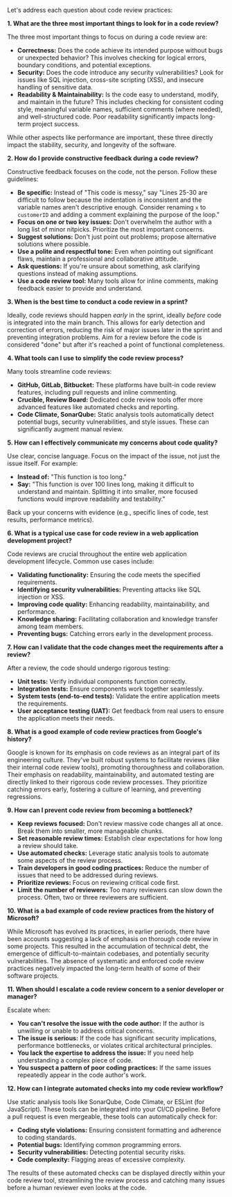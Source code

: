 Let's address each question about code review practices:

**1. What are the three most important things to look for in a code review?**

The three most important things to focus on during a code review are:

* **Correctness:** Does the code achieve its intended purpose without bugs or unexpected behavior?  This involves checking for logical errors, boundary conditions, and potential exceptions.
* **Security:**  Does the code introduce any security vulnerabilities? Look for issues like SQL injection, cross-site scripting (XSS), and insecure handling of sensitive data.
* **Readability & Maintainability:** Is the code easy to understand, modify, and maintain in the future? This includes checking for consistent coding style, meaningful variable names, sufficient comments (where needed), and well-structured code.  Poor readability significantly impacts long-term project success.

While other aspects like performance are important, these three directly impact the stability, security, and longevity of the software.


**2. How do I provide constructive feedback during a code review?**

Constructive feedback focuses on the code, not the person.  Follow these guidelines:

* **Be specific:** Instead of "This code is messy," say "Lines 25-30 are difficult to follow because the indentation is inconsistent and the variable names aren't descriptive enough.  Consider renaming `x` to `customerID` and adding a comment explaining the purpose of the loop."
* **Focus on one or two key issues:**  Don't overwhelm the author with a long list of minor nitpicks. Prioritize the most important concerns.
* **Suggest solutions:** Don't just point out problems; propose alternative solutions where possible.
* **Use a polite and respectful tone:** Even when pointing out significant flaws, maintain a professional and collaborative attitude.
* **Ask questions:** If you're unsure about something, ask clarifying questions instead of making assumptions.
* **Use a code review tool:** Many tools allow for inline comments, making feedback easier to provide and understand.


**3. When is the best time to conduct a code review in a sprint?**

Ideally, code reviews should happen *early* in the sprint, ideally *before* code is integrated into the main branch.  This allows for early detection and correction of errors, reducing the risk of major issues later in the sprint and preventing integration problems.  Aim for a review before the code is considered "done" but after it's reached a point of functional completeness.


**4. What tools can I use to simplify the code review process?**

Many tools streamline code reviews:

* **GitHub, GitLab, Bitbucket:** These platforms have built-in code review features, including pull requests and inline commenting.
* **Crucible, Review Board:** Dedicated code review tools offer more advanced features like automated checks and reporting.
* **Code Climate, SonarQube:** Static analysis tools automatically detect potential bugs, security vulnerabilities, and style issues.  These can significantly augment manual review.


**5. How can I effectively communicate my concerns about code quality?**

Use clear, concise language.  Focus on the impact of the issue, not just the issue itself.  For example:

* **Instead of:** "This function is too long."
* **Say:** "This function is over 100 lines long, making it difficult to understand and maintain.  Splitting it into smaller, more focused functions would improve readability and testability."

Back up your concerns with evidence (e.g., specific lines of code, test results, performance metrics).


**6. What is a typical use case for code review in a web application development project?**

Code reviews are crucial throughout the entire web application development lifecycle.  Common use cases include:

* **Validating functionality:** Ensuring the code meets the specified requirements.
* **Identifying security vulnerabilities:** Preventing attacks like SQL injection or XSS.
* **Improving code quality:** Enhancing readability, maintainability, and performance.
* **Knowledge sharing:**  Facilitating collaboration and knowledge transfer among team members.
* **Preventing bugs:** Catching errors early in the development process.


**7. How can I validate that the code changes meet the requirements after a review?**

After a review, the code should undergo rigorous testing:

* **Unit tests:** Verify individual components function correctly.
* **Integration tests:** Ensure components work together seamlessly.
* **System tests (end-to-end tests):** Validate the entire application meets the requirements.
* **User acceptance testing (UAT):**  Get feedback from real users to ensure the application meets their needs.


**8. What is a good example of code review practices from Google's history?**

Google is known for its emphasis on code reviews as an integral part of its engineering culture. They've built robust systems to facilitate reviews (like their internal code review tools), promoting thoroughness and collaboration.  Their emphasis on readability, maintainability, and automated testing are directly linked to their rigorous code review processes.  They prioritize catching errors early, fostering a culture of learning, and preventing regressions.


**9. How can I prevent code review from becoming a bottleneck?**

* **Keep reviews focused:**  Don't review massive code changes all at once. Break them into smaller, more manageable chunks.
* **Set reasonable review times:**  Establish clear expectations for how long a review should take.
* **Use automated checks:** Leverage static analysis tools to automate some aspects of the review process.
* **Train developers in good coding practices:**  Reduce the number of issues that need to be addressed during reviews.
* **Prioritize reviews:** Focus on reviewing critical code first.
* **Limit the number of reviewers:**  Too many reviewers can slow down the process.  Often, two or three reviewers are sufficient.


**10. What is a bad example of code review practices from the history of Microsoft?**

While Microsoft has evolved its practices, in earlier periods, there have been accounts suggesting a lack of emphasis on thorough code review in some projects. This resulted in the accumulation of technical debt, the emergence of difficult-to-maintain codebases, and potentially security vulnerabilities. The absence of systematic and enforced code review practices negatively impacted the long-term health of some of their software projects.


**11. When should I escalate a code review concern to a senior developer or manager?**

Escalate when:

* **You can't resolve the issue with the code author:**  If the author is unwilling or unable to address critical concerns.
* **The issue is serious:**  If the code has significant security implications, performance bottlenecks, or violates critical architectural principles.
* **You lack the expertise to address the issue:** If you need help understanding a complex piece of code.
* **You suspect a pattern of poor coding practices:** If the same issues repeatedly appear in the code author's work.


**12. How can I integrate automated checks into my code review workflow?**

Use static analysis tools like SonarQube, Code Climate, or ESLint (for JavaScript). These tools can be integrated into your CI/CD pipeline.  Before a pull request is even mergeable, these tools can automatically check for:

* **Coding style violations:**  Ensuring consistent formatting and adherence to coding standards.
* **Potential bugs:**  Identifying common programming errors.
* **Security vulnerabilities:** Detecting potential security risks.
* **Code complexity:**  Flagging areas of excessive complexity.

The results of these automated checks can be displayed directly within your code review tool, streamlining the review process and catching many issues before a human reviewer even looks at the code.

